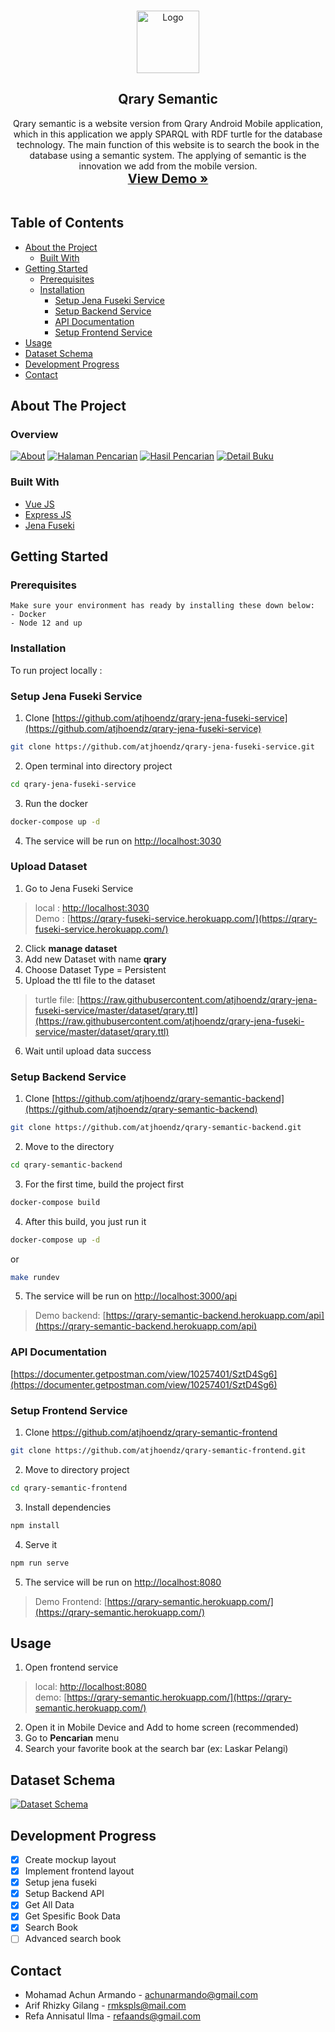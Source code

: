 <!-- PROJECT LOGO -->
<br />
<p align="center">
  <a href="https://github.com/atjhoendz/qrary-semantic-frontend">
    <img src="public/img/icons/android-chrome-maskable-512x512.png" alt="Logo" width="100" height="100">
  </a>

  <h2 align="center">Qrary Semantic</h2>

  <p align="center">
    Qrary semantic is a website version from Qrary Android Mobile application, which in this application we apply SPARQL with RDF turtle for the database technology. The main function of this website is to search the book in the database using a semantic system. The applying of semantic is the innovation we add from the mobile version.
    <br />
    <a href="https://qrary-semantic.herokuapp.com/"><strong><span style="font-size:20px">View Demo »</span></strong></a>
    <br />
    <br />
</p>

<!-- TABLE OF CONTENTS -->
## Table of Contents

* [About the Project](#about-the-project)
  * [Built With](#built-with)
* [Getting Started](#getting-started)
  * [Prerequisites](#prerequisites)
  * [Installation](#installation)
    * [Setup Jena Fuseki Service](#setup-jena-fuseki-service)
    * [Setup Backend Service](#setup-backend-service)
    * [API Documentation](#api-documentation)
    * [Setup Frontend Service](#setup-frontend-service)
* [Usage](#usage)
* [Dataset Schema](#dataset-schema)
* [Development Progress](#development-progress)
* [Contact](#contact)

## About The Project
### Overview
[![About][about-screenshot]]()
[![Halaman Pencarian][hal-cari-screenshot]]()
[![Hasil Pencarian][hasil-cari-screenshot]]()
[![Detail Buku][detail-buku-screenshot]]()

### Built With
* [Vue JS](https://vuejs.org/)
* [Express JS](https://expressjs.com/)
* [Jena Fuseki](https://jena.apache.org/documentation/fuseki2/)

## Getting Started

### Prerequisites
    Make sure your environment has ready by installing these down below:
    - Docker
    - Node 12 and up

### Installation

To run project locally :

### Setup Jena Fuseki Service
1. Clone [https://github.com/atjhoendz/qrary-jena-fuseki-service](https://github.com/atjhoendz/qrary-jena-fuseki-service)
```sh
git clone https://github.com/atjhoendz/qrary-jena-fuseki-service.git
```
2. Open terminal into directory project
```sh
cd qrary-jena-fuseki-service
```
3. Run the docker
```sh
docker-compose up -d
```
4. The service will be run on [http://localhost:3030](http://localhost:3030)

### Upload Dataset
1. Go to Jena Fuseki Service <br>
> local : [http://localhost:3030](http://localhost:3030) <br>
> Demo : [https://qrary-fuseki-service.herokuapp.com/](https://qrary-fuseki-service.herokuapp.com/)
2. Click **manage dataset**
3. Add new Dataset with name **qrary**
4. Choose Dataset Type = Persistent
5. Upload the ttl file to the dataset
> turtle file: [https://raw.githubusercontent.com/atjhoendz/qrary-jena-fuseki-service/master/dataset/qrary.ttl](https://raw.githubusercontent.com/atjhoendz/qrary-jena-fuseki-service/master/dataset/qrary.ttl)
6. Wait until upload data success

### Setup Backend Service
1. Clone [https://github.com/atjhoendz/qrary-semantic-backend](https://github.com/atjhoendz/qrary-semantic-backend)
```sh
git clone https://github.com/atjhoendz/qrary-semantic-backend.git
```
2. Move to the directory
```sh
cd qrary-semantic-backend
```
3. For the first time, build the project first
```sh
docker-compose build
```
4. After this build, you just run it
```sh
docker-compose up -d
```
or
```sh
make rundev
```
5. The service will be run on [http://localhost:3000/api](http://localhost:3000/api)

> Demo backend: [https://qrary-semantic-backend.herokuapp.com/api](https://qrary-semantic-backend.herokuapp.com/api)

### API Documentation

[https://documenter.getpostman.com/view/10257401/SztD4Sg6](https://documenter.getpostman.com/view/10257401/SztD4Sg6)

### Setup Frontend Service
1. Clone https://github.com/atjhoendz/qrary-semantic-frontend
```sh
git clone https://github.com/atjhoendz/qrary-semantic-frontend.git
```
2. Move to directory project
```sh
cd qrary-semantic-frontend
```
3. Install dependencies
```sh
npm install
```
4. Serve it
```sh
npm run serve
```
5. The service will be run on [http://localhost:8080](http://localhost:8080)

> Demo Frontend: [https://qrary-semantic.herokuapp.com/](https://qrary-semantic.herokuapp.com/)

## Usage
1. Open frontend service 
> local: [http://localhost:8080](http://localhost:8080) <br>
> demo: [https://qrary-semantic.herokuapp.com/](https://qrary-semantic.herokuapp.com/)
2. Open it in Mobile Device and Add to home screen (recommended)
3. Go to **Pencarian** menu
4. Search your favorite book at the search bar (ex: Laskar Pelangi)

## Dataset Schema
[![Dataset Schema][qrary-schema]]()

## Development Progress
- [x] Create mockup layout
- [x] Implement frontend layout
- [x] Setup jena fuseki
- [x] Setup Backend API
- [x] Get All Data
- [x] Get Spesific Book Data
- [x] Search Book
- [ ] Advanced search book

## Contact
- Mohamad Achun Armando - [achunarmando@gmail.com](mailto:achunarmando@gmail.com)
- Arif Rhizky Gilang - [rmkspls@mail.com](mailto:rmkspls@gmail.com)
- Refa Annisatul Ilma - [refaands@gmail.com](mailto:refaands@gmail.com)


<!-- MARKDOWN LINKS & IMAGES -->
[about-screenshot]: screenshots/About.png
[hal-cari-screenshot]: screenshots/Halaman-Pencarian.png
[hasil-cari-screenshot]: screenshots/Hasil-Pencarian.png
[detail-buku-screenshot]: screenshots/Detail-Buku.png
[qrary-schema]: screenshots/qrary-turtle-schema.png